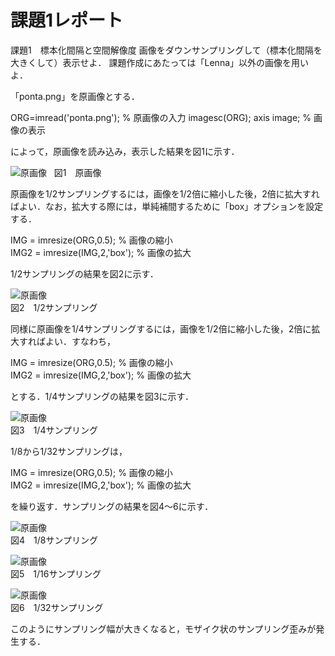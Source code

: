 # 課題1レポート

課題1　標本化間隔と空間解像度
画像をダウンサンプリングして（標本化間隔を大きくして）表示せよ．
課題作成にあたっては「Lenna」以外の画像を用いよ．


「ponta.png」を原画像とする．

ORG=imread('ponta.png'); % 原画像の入力
imagesc(ORG); axis image; % 画像の表示

によって，原画像を読み込み，表示した結果を図1に示す．

![原画像](https://github.com/be-bird/image_processing/blob/master/image/ponta.png?raw=true)  
図1　原画像

原画像を1/2サンプリングするには，画像を1/2倍に縮小した後，2倍に拡大すればよい．なお，拡大する際には，単純補間するために「box」オプションを設定する．

IMG = imresize(ORG,0.5); % 画像の縮小  
IMG2 = imresize(IMG,2,'box'); % 画像の拡大

1/2サンプリングの結果を図2に示す．

![原画像](https://github.com/be-bird/image_processing/blob/master/image/kadai1_1.png?raw=true)  
図2　1/2サンプリング

同様に原画像を1/4サンプリングするには，画像を1/2倍に縮小した後，2倍に拡大すればよい．すなわち，

IMG = imresize(ORG,0.5); % 画像の縮小  
IMG2 = imresize(IMG,2,'box'); % 画像の拡大

とする．1/4サンプリングの結果を図3に示す．

![原画像](https://github.com/be-bird/image_processing/blob/master/image/kadai1_2.png?raw=true)  
図3　1/4サンプリング

1/8から1/32サンプリングは，

IMG = imresize(ORG,0.5); % 画像の縮小  
IMG2 = imresize(IMG,2,'box'); % 画像の拡大

を繰り返す．サンプリングの結果を図4～6に示す．

![原画像](https://github.com/be-bird/image_processing/blob/master/image/kadai1_3.png?raw=true)  
図4　1/8サンプリング

![原画像](https://github.com/be-bird/image_processing/blob/master/image/kadai1_4.png?raw=true)  
図5　1/16サンプリング

![原画像](https://github.com/be-bird/image_processing/blob/master/image/kadai1_5.png?raw=true)  
図6　1/32サンプリング

このようにサンプリング幅が大きくなると，モザイク状のサンプリング歪みが発生する．
